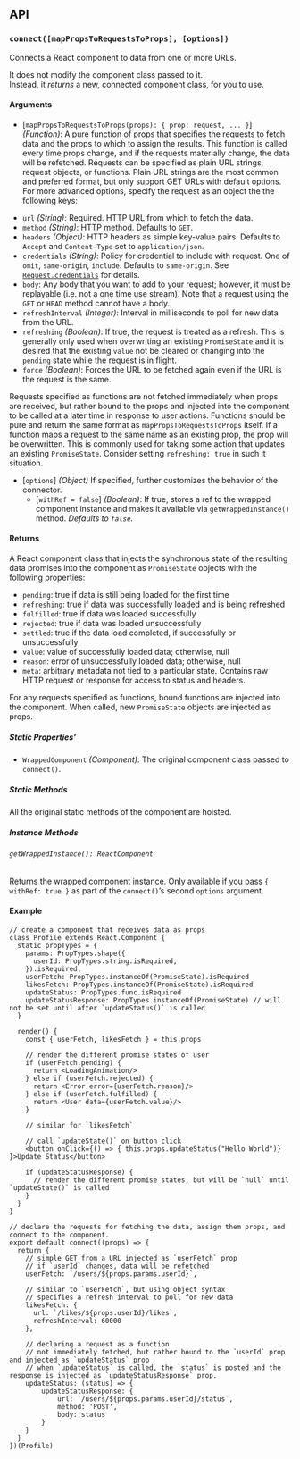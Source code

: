 ## API

### `connect([mapPropsToRequestsToProps], [options])`

Connects a React component to data from one or more URLs.

It does not modify the component class passed to it.  
Instead, it *returns* a new, connected component class, for you to use.

#### Arguments

* [`mapPropsToRequestsToProps(props): { prop: request, ... }`] *(Function)*: A pure function of props that specifies the requests to fetch data and the props to which to assign the results. This function is called every time props change, and if the requests materially change, the data will be refetched. Requests can be specified as plain URL strings, request objects, or functions. Plain URL strings are the most common and preferred format, but only support GET URLs with default options. For more advanced options, specify the request as an object the the following keys:

 - `url` *(String)*: Required. HTTP URL from which to fetch the data.
 - `method` *(String)*: HTTP method. Defaults to `GET`.
 - `headers` *(Object)*: HTTP headers as simple key-value pairs. Defaults to `Accept` and `Content-Type` set to `application/json`.
 - `credentials` *(String)*: Policy for credential to include with request. One of `omit`, `same-origin`, `include`. Defaults to `same-origin`. See [`Request.credentials`](https://developer.mozilla.org/en-US/docs/Web/API/Request/credentials) for details.
 - `body`: Any body that you want to add to your request; however, it must be replayable (i.e. not a one time use stream). Note that a request using the `GET` or `HEAD` method cannot have a body.
 - `refreshInterval` *(Integer)*: Interval in milliseconds to poll for new data from the URL.
 - `refreshing` *(Boolean)*: If true, the request is treated as a refresh. This is generally only used when overwriting an existing `PromiseState` and it is desired that the existing `value` not be cleared or changing into the `pending` state while the request is in flight.
  - `force` *(Boolean)*: Forces the URL to be fetched again even if the URL is the request is the same.

Requests specified as functions are not fetched immediately when props are received, but rather bound to the props and injected into the component to be called at a later time in response to user actions. Functions should be pure and return the same format as `mapPropsToRequestsToProps` itself. If a function maps a request to the same name as an existing prop, the prop will be overwritten. This is commonly used for taking some action that updates an existing `PromiseState`. Consider setting `refreshing: true` in such it situation. 

* [`options`] *(Object)* If specified, further customizes the behavior of the connector.
  * [`withRef = false`] *(Boolean)*: If true, stores a ref to the wrapped component instance and makes it available via `getWrappedInstance()` method. *Defaults to `false`.*

#### Returns

A React component class that injects the synchronous state of the resulting data promises into the component as `PromiseState` objects with the following properties:

  - `pending`: true if data is still being loaded for the first time
  - `refreshing`: true if data was successfully loaded and is being refreshed
  - `fulfilled`: true if data was loaded successfully
  - `rejected`: true if data was loaded unsuccessfully
  - `settled`: true if the data load completed, if successfully or unsuccessfully
  - `value`: value of successfully loaded data; otherwise, null
  - `reason`: error of unsuccessfully loaded data; otherwise, null
  - `meta`: arbitrary metadata not tied to a particular state. Contains raw HTTP request or response for access to status and headers. 

For any requests specified as functions, bound functions are injected into the component. When called, new `PromiseState` objects are injected as props.

##### Static Properties'

* `WrappedComponent` *(Component)*: The original component class passed to `connect()`.

##### Static Methods

All the original static methods of the component are hoisted.

##### Instance Methods

###### `getWrappedInstance(): ReactComponent`

Returns the wrapped component instance. Only available if you pass `{ withRef: true }` as part of the `connect()`’s second `options` argument.

#### Example

    // create a component that receives data as props
    class Profile extends React.Component {
      static propTypes = {
        params: PropTypes.shape({
          userId: PropTypes.string.isRequired,
        }).isRequired,
        userFetch: PropTypes.instanceOf(PromiseState).isRequired
        likesFetch: PropTypes.instanceOf(PromiseState).isRequired
        updateStatus: PropTypes.func.isRequired
        updateStatusResponse: PropTypes.instanceOf(PromiseState) // will not be set until after `updateStatus()` is called
      }
      
      render() {
        const { userFetch, likesFetch } = this.props 
      
        // render the different promise states of user
        if (userFetch.pending) {
          return <LoadingAnimation/>
        } else if (userFetch.rejected) {
          return <Error error={userFetch.reason}/>
        } else if (userFetch.fulfilled) {
          return <User data={userFetch.value}/>
        }
        
        // similar for `likesFetch`
        
        // call `updateState()` on button click
        <button onClick={() => { this.props.updateStatus("Hello World")} }>Update Status</button>
        
        if (updateStatusResponse) {
          // render the different promise states, but will be `null` until `updateState()` is called
        }
      }
    }
    
    // declare the requests for fetching the data, assign them props, and connect to the component.
    export default connect((props) => {
      return {
        // simple GET from a URL injected as `userFetch` prop
        // if `userId` changes, data will be refetched
        userFetch: `/users/${props.params.userId}`,                             
        
        // similar to `userFetch`, but using object syntax 
        // specifies a refresh interval to poll for new data
        likesFetch: { 
          url: `/likes/${props.userId}/likes`, 
          refreshInterval: 60000 
        },
        
        // declaring a request as a function
        // not immediately fetched, but rather bound to the `userId` prop and injected as `updateStatus` prop
        // when `updateStatus` is called, the `status` is posted and the response is injected as `updateStatusResponse` prop.
        updateStatus: (status) => {
            updateStatusResponse: {
                url: `/users/${props.params.userId}/status`,
                method: 'POST',
                body: status
            }
        }
      }
    })(Profile)
